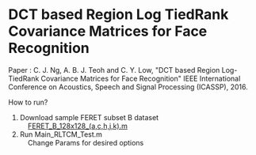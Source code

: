 # DCT based Region Log TiedRank Covariance Matrices for Face Recognition

Paper  : C. J. Ng, A. B. J. Teoh and C. Y. Low, "DCT based Region Log-TiedRank Covariance Matrices for Face Recognition" IEEE International Conference on Acoustics, Speech and Signal Processing (ICASSP), 2016. 

How to run?<br/>
1. Download sample FERET subset B dataset <br/>
&nbsp;&nbsp;&nbsp;&nbsp;<a href="https://www.dropbox.com/s/4bmr0twfv2rfelr/FERET_B_128x128_%28a%2Cc%2Ch%2Cj%2Ck%29.mat?dl=0">FERET_B_128x128_(a,c,h,j,k).m</a>  <br/>
2. Run Main_RLTCM_Test.m <br/>
&nbsp;&nbsp;&nbsp;&nbsp;Change Params for desired options 

